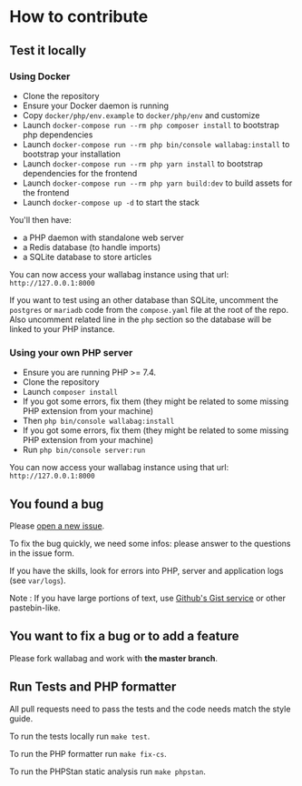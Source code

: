 # How to contribute

## Test it locally

### Using Docker

- Clone the repository
- Ensure your Docker daemon is running
- Copy `docker/php/env.example` to `docker/php/env` and customize
- Launch `docker-compose run --rm php composer install` to bootstrap php dependencies
- Launch `docker-compose run --rm php bin/console wallabag:install` to bootstrap your installation
- Launch `docker-compose run --rm php yarn install` to bootstrap dependencies for the frontend
- Launch `docker-compose run --rm php yarn build:dev` to build assets for the frontend
- Launch `docker-compose up -d` to start the stack

You'll then have:
- a PHP daemon with standalone web server
- a Redis database (to handle imports)
- a SQLite database to store articles

You can now access your wallabag instance using that url: `http://127.0.0.1:8000`

If you want to test using an other database than SQLite, uncomment the `postgres` or `mariadb` code from the `compose.yaml` file at the root of the repo. Also uncomment related line in the `php` section so the database will be linked to your PHP instance.

### Using your own PHP server

- Ensure you are running PHP >= 7.4.
- Clone the repository
- Launch `composer install`
- If you got some errors, fix them (they might be related to some missing PHP extension from your machine)
- Then `php bin/console wallabag:install`
- If you got some errors, fix them (they might be related to some missing PHP extension from your machine)
- Run `php bin/console server:run`

You can now access your wallabag instance using that url: `http://127.0.0.1:8000`

## You found a bug
Please [open a new issue](https://github.com/wallabag/wallabag/issues/new).

To fix the bug quickly, we need some infos: please answer to the questions in the issue form.

If you have the skills, look for errors into PHP, server and application logs (see `var/logs`).

Note : If you have large portions of text, use [Github's Gist service](https://gist.github.com/) or other pastebin-like.

## You want to fix a bug or to add a feature
Please fork wallabag and work with **the master branch**.

## Run Tests and PHP formatter

All pull requests need to pass the tests and the code needs match the style guide.

To run the tests locally run `make test`.

To run the PHP formatter run `make fix-cs`.

To run the PHPStan static analysis run `make phpstan`.
